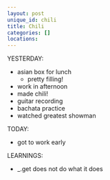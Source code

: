 ```yaml
---
layout: post
unique_id: chili
title: Chili
categories: []
locations: 
---
```


YESTERDAY:
* asian box for lunch
  * pretty filling!
* work in afternoon
* made chili!
* guitar recording
* bachata practice
* watched greatest showman

TODAY:
* got to work early

LEARNINGS:
* _.get does not do what it does
